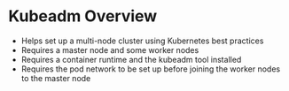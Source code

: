 # Kubeadm Overview

* Helps set up a multi-node cluster using Kubernetes best practices
* Requires a master node and some worker nodes
* Requires a container runtime and the kubeadm tool installed
* Requires the pod network to be set up before joining the worker nodes to the master node